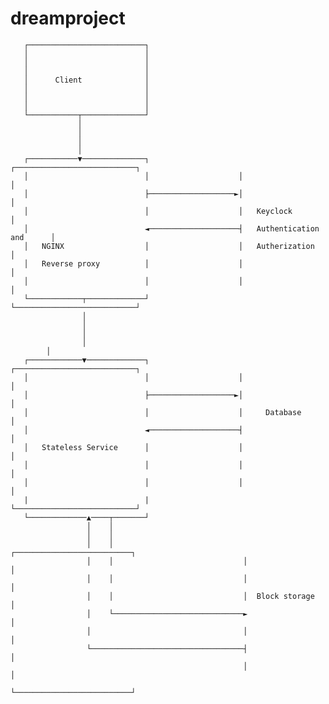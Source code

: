 # dreamproject



       ┌──────────────────────────┐
       │                          │
       │                          │
       │                          │
       │      Client              │
       │                          │
       │                          │
       │                          │
       └───────────┬──────────────┘
                   │
                   │
                   │
                   │
       ┌───────────▼──────────────┐                    ┌───────────────────────────┐
       │                          │                    │                           │
       │                          ├───────────────────►│                           │
       │                          │                    │   Keyclock                │
       │                          ◄────────────────────┤   Authentication and      │
       │   NGINX                  │                    │   Autherization           │
       │   Reverse proxy          │                    │                           │
       │                          │                    │                           │
       └────────────┬─────────────┘                    └───────────────────────────┘
                    │
                    │
                    │
                    │
		    │                                                                 
       ┌────────────▼─────────────┐                    ┌───────────────────────────┐
       │                          │                    │                           │
       │                          ├───────────────────►│                           │  
       │                          │                    │     Database              │  
       │                          ◄────────────────────┤                           │  
       │   Stateless Service      │                    │                           │  
       │                          │                    │                           │  
       │                          │                    │                           │  
       |                          |                    └───────────────────────────┘  
       └─────────────▲────┬───────┘        
                     │    │
                     │    │
                     │    │                             ┌──────────────────────────┐
                     │    │                             │                          │
                     │    │                             │                          │
                     │    │                             │  Block storage           │
                     │    └─────────────────────────────►                          │
                     │                                  │                          │
                     └──────────────────────────────────┤                          │
                                                        │                          │
                                                        └──────────────────────────┘

